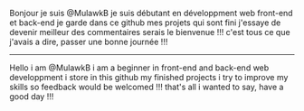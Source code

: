 Bonjour je suis @MulawkB
je suis débutant en développment web front-end et back-end
je garde dans ce github mes projets qui sont fini
j'essaye de devenir meilleur des commentaires serais le bienvenue !!!
c'est tous ce que j'avais a dire, passer une bonne journée !!!
______________________________________________________________________
Hello i am @MulawkB
i am a beginner in front-end and back-end web developpment 
i store in this github my finished projects
i try to improve my skills so feedback would be welcomed !!!
that's all i wanted to say, have a good day !!!
